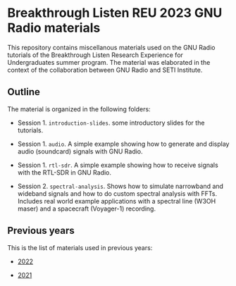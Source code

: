 # Breakthrough Listen REU 2023 GNU Radio materials


This repository contains miscellanous materials used on the GNU Radio tutorials
of the Breakthrough Listen Research Experience for Undergraduates summer
program. The material was elaborated in the context of the collaboration between
GNU Radio and SETI Institute.

## Outline

The material is organized in the following folders:

* Session 1. `introduction-slides`. some introductory slides for the tutorials.

* Session 1. `audio`. A simple example showing how to generate and display audio
  (soundcard) signals with GNU Radio.

* Session 1. `rtl-sdr`. A simple example showing how to receive signals with the
  RTL-SDR in GNU Radio.

* Session 2. `spectral-analysis`. Shows how to simulate narrowband and wideband
  signals and how to do custom spectral analysis with FFTs. Includes real world
  example applications with a spectral line (W3OH maser) and a spacecraft
  (Voyager-1) recording.

## Previous years

This is the list of materials used in previous years:

* [2022](https://github.com/daniestevez/reu-2022)

* [2021](https://github.com/daniestevez/reu-2021)
